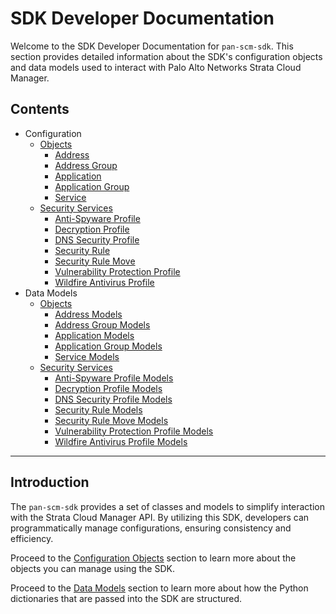 # SDK Developer Documentation

Welcome to the SDK Developer Documentation for `pan-scm-sdk`. This section provides detailed information about the SDK's
configuration objects and data models used to interact with Palo Alto Networks Strata Cloud Manager.

## Contents

- Configuration
    - [Objects](config/objects/index)
        - [Address](config/objects/address.md)
        - [Address Group](config/objects/address_group.md)
        - [Application](config/objects/application.md)
        - [Application Group](config/objects/application_group.md)
        - [Service](config/objects/service.md)
    - [Security Services](config/security_services/index)
        - [Anti-Spyware Profile](config/security_services/anti_spyware_profile)
        - [Decryption Profile](config/security_services/decryption_profile.md)
        - [DNS Security Profile](config/security_services/dns_security_profile.md)
        - [Security Rule](config/security_services/security_rule.md)
        - [Security Rule Move](config/security_services/security_rule_move.md)
        - [Vulnerability Protection Profile](config/security_services/vulnerability_protection_profile.md)
        - [Wildfire Antivirus Profile](config/security_services/wildfire_antivirus.md)
- Data Models
    - [Objects](models/objects/index)
        - [Address Models](models/objects/address_models.md)
        - [Address Group Models](models/objects/address_group_models.md)
        - [Application Models](models/objects/application_models.md)
        - [Application Group Models](models/objects/application_group_models.md)
        - [Service Models](models/objects/service_models.md)
    - [Security Services](models/security_services/index.md)
        - [Anti-Spyware Profile Models](models/security_services/anti_spyware_profile_models.md)
        - [Decryption Profile Models](models/security_services/decryption_profile_models.md)
        - [DNS Security Profile Models](models/security_services/dns_security_profile_models.md)
        - [Security Rule Models](models/security_services/security_rule_models.md)
        - [Security Rule Move Models](models/security_services/security_rule_move_models.md)
        - [Vulnerability Protection Profile Models](models/security_services/vulnerability_protection_profile_models.md)
        - [Wildfire Antivirus Profile Models](models/security_services/wildfire_antivirus_profile_models.md)

---

## Introduction

The `pan-scm-sdk` provides a set of classes and models to simplify interaction with the Strata Cloud Manager API. By
utilizing this SDK, developers can programmatically manage configurations, ensuring consistency and efficiency.

Proceed to the [Configuration Objects](config/objects/index) section to learn more about the objects you can
manage using the SDK.

Proceed to the [Data Models](config/objects/index) section to learn more about how the Python dictionaries that are
passed into the SDK are structured.
